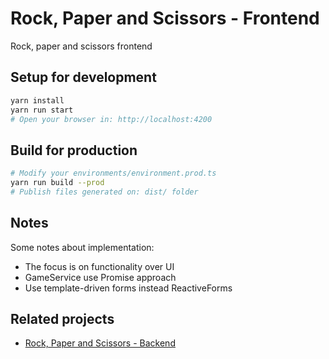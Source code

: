 # Rock, Paper and Scissors - Frontend

Rock, paper and scissors frontend

## Setup for development

```sh
yarn install
yarn run start
# Open your browser in: http://localhost:4200
```

## Build for production

```sh
# Modify your environments/environment.prod.ts
yarn run build --prod
# Publish files generated on: dist/ folder
```

## Notes

Some notes about implementation:

- The focus is on functionality over UI
- GameService use Promise approach
- Use template-driven forms instead ReactiveForms

## Related projects

- [Rock, Paper and Scissors - Backend](https://github.com/jesusgoku/rock-paper-scissors-backend)
